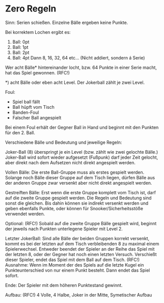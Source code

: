 #   Zero Regeln


Sinn:
Serien schießen. 
Einzelne Bälle ergeben keine Punkte.

Bei korrektem Lochen ergibt es:
1. Ball:  0pt
2. Ball:  1pt
3. Ball:  2pt
4. Ball:  4pt
  Dann 8, 16, 32, 64 etc…
  (Nicht addiert, sondern á Serie)
  
Wer acht Bälle* hintereinander locht, bzw. 64 Punkte in einer Serie macht, hat das Spiel gewonnen. (RFC!)

*) acht Bälle oder eben acht Level. Der Jokerball zählt je zwei Level. 


Foul: 
- Spiel ball fällt
- Ball hüpft vom Tisch
- Banden-Foul 
- Falscher Ball angespielt

Bei einem Foul erhält der Gegner Ball in Hand und beginnt mit den Punkten für den 2. Ball.


Verschiedene Bälle und Bedeutung und jeweilige Regeln:

Joker-Ball (8) überspringt je ein Level (bzw. zählt wie zwei gelochte Bälle.)
Joker-Ball wird sofort wieder aufgesetzt (Fußpunk) darf jeder Zeit gelocht, aber direkt nach dem Aufsetzen nicht direkt angespielt werden.

Vollen Bälle:
Die erste Ball-Gruppe muss als erstes gespielt werden. Solange noch Bälle dieser Gruppe auf dem Tisch liegen, dürfen Bälle aus der anderen Gruppe zwar versenkt aber nicht direkt angespielt werden.

Gestreiften Bälle:
Erst wenn die erste Gruppe komplett vom Tisch ist, darf auf die zweite Gruppe gespielt werden. Die Regeln und Bedeutung sind sonst die gleichen. Bis dahin können sie indirekt versenkt werden und geben ebenfalls Punkte, oder können für Snooker/Sicherheitsstöße verwendet werden. 

Optional: (RFC!)
Sobald auf die zweite Gruppe Bälle gespielt wird, beginnt der jeweils nach Punkten unterlegene Spieler mit Level 2.

Letzter JokerBall:
Sind alle Bälle der beiden Gruppen korrekt versenkt, kommt es bei der letzten auf dem Tisch verbleibenden 8 zu maximal einem Spielerwechsel. Entweder beendet der Spieler an der Reihe das Spiel mit der letzten 8, oder der Gegner hat noch einen letzten Versuch. Verschießt dieser Spieler, endet das Spiel mit dem Ball auf dem Tisch.
(RFC!) Ausnahme: Wenn im Moment der des Spiels auf die letzte Kugel ein Punkteunterschied von nur einem Punkt besteht. Dann endet das Spiel sofort. 

Ende:
Der Spieler mit dem höheren Punktestand gewinnt. 

Aufbau:   (RFC!)
4 Volle, 
4 Halbe, 
Joker in der Mitte, 
Symetischer Aufbau
